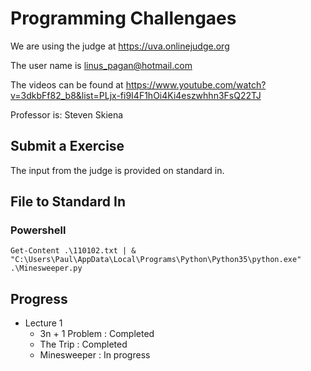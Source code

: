 # Programming Challengaes
We are using the judge at https://uva.onlinejudge.org

The user name is linus_pagan@hotmail.com

The videos can be found at https://www.youtube.com/watch?v=3dkbFf82_b8&list=PLjx-fi9I4F1hOi4Ki4eszwhhn3FsQ22TJ

Professor is: Steven Skiena

## Submit a Exercise

The input from the judge is provided on standard in.

## File to Standard In

### Powershell

```
Get-Content .\110102.txt | & "C:\Users\Paul\AppData\Local\Programs\Python\Python35\python.exe" .\Minesweeper.py
```

## Progress

- Lecture 1
  - 3n + 1 Problem : Completed
  - The Trip : Completed
  - Minesweeper : In progress

